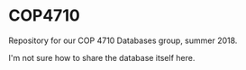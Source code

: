 # COP4710
Repository for our COP 4710 Databases group, summer 2018.

I'm not sure how to share the database itself here.

